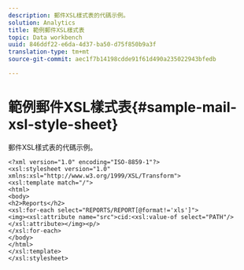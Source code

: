 ```yaml
---
description: 郵件XSL樣式表的代碼示例。
solution: Analytics
title: 範例郵件XSL樣式表
topic: Data workbench
uuid: 846ddf22-e6da-4d37-ba50-d75f850b9a3f
translation-type: tm+mt
source-git-commit: aec1f7b14198cdde91f61d490a235022943bfedb

---
```



# 範例郵件XSL樣式表{#sample-mail-xsl-style-sheet}

郵件XSL樣式表的代碼示例。

```
<?xml version="1.0" encoding="ISO-8859-1"?>
<xsl:stylesheet version="1.0" xmlns:xsl="http://www.w3.org/1999/XSL/Transform">
<xsl:template match="/">
<html>
<body>
<h2>Reports</h2>
<xsl:for-each select="REPORTS/REPORT[@format!='xls']">
<img><xsl:attribute name="src">cid:<xsl:value-of select="PATH"/></xsl:attribute></img><p/>
</xsl:for-each>
</body>
</html>
</xsl:template>
</xsl:stylesheet>
```

